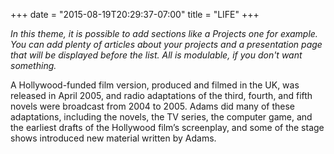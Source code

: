 +++
date = "2015-08-19T20:29:37-07:00"
title = "LIFE"
+++

_In this theme, it is possible to add sections like a Projects one for example. You can add plenty of articles about your projects and a presentation page that will be displayed before the list. All is modulable, if you don't want something._

A Hollywood-funded film version, produced and filmed in the UK, was released in April 2005, and radio adaptations of the third, fourth, and fifth novels were broadcast from 2004 to 2005. Adams did many of these adaptations, including the novels, the TV series, the computer game, and the earliest drafts of the Hollywood film’s screenplay, and some of the stage shows introduced new material written by Adams.
